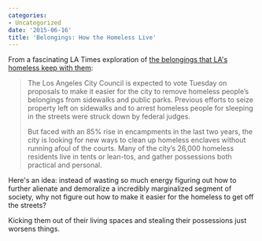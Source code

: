 ```yaml
---
categories:
- Uncategorized
date: '2015-06-16'
title: 'Belongings: How the Homeless Live'
---
```


From a fascinating LA Times exploration of [the belongings that LA's homeless keep with them](http://graphics.latimes.com/homeless-possessions/):

> The Los Angeles City Council is expected to vote Tuesday on proposals to make it easier for the city to remove homeless people’s belongings from sidewalks and public parks. Previous efforts to seize property left on sidewalks and to arrest homeless people for sleeping in the streets were struck down by federal judges.
>
> But faced with an 85% rise in encampments in the last two years, the city is looking for new ways to clean up homeless enclaves without running afoul of the courts. Many of the city’s 26,000 homeless residents live in tents or lean-tos, and gather possessions both practical and personal.

Here's an idea: instead of wasting so much energy figuring out how to further alienate and demoralize a incredibly marginalized segment of society, why not figure out how to make it easier for the homeless to get off the streets?

Kicking them out of their living spaces and stealing their possessions just worsens things.